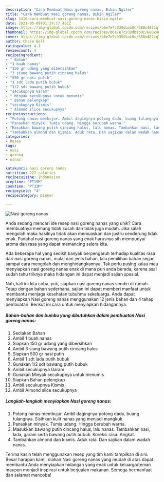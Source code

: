 ```yaml
---
description: "Cara Membuat Nasi goreng nanas, Bikin Ngiler"
title: "Cara Membuat Nasi goreng nanas, Bikin Ngiler"
slug: 1410-cara-membuat-nasi-goreng-nanas-bikin-ngiler
date: 2021-05-09T01:39:17.461Z
image: https://img-global.cpcdn.com/recipes/b6e7e7c939dbab0c/680x482cq70/nasi-goreng-nanas-foto-resep-utama.jpg
thumbnail: https://img-global.cpcdn.com/recipes/b6e7e7c939dbab0c/680x482cq70/nasi-goreng-nanas-foto-resep-utama.jpg
cover: https://img-global.cpcdn.com/recipes/b6e7e7c939dbab0c/680x482cq70/nasi-goreng-nanas-foto-resep-utama.jpg
author: Chase Bell
ratingvalue: 4.1
reviewcount: 4
recipeingredient:
- " Bahan"
- "1 buah nanas"
- "150 gr udang yang dibersihkan"
- "3 siung bawang putih cincang halus"
- "500 gr nasi putih"
- "1 sdt lada putih bubuk"
- "1/2 sdt bawang putih bubuk"
- "secukupnya Garam"
- " Minyak secukupnya untuk menumis"
- " Bahan pelengkap"
- "secukupnya Kismis"
- " Almond slice secukupnya"
recipeinstructions:
- "Potong nanas membujur. Ambil dagingnya potong dadu, buang tulangnya. Sisihkan kulit nanas yang menjadi mangkuk."
- "Panaskan minyak. Tumis udang. Hingga berubah warna."
- "Masukkan bawang putih cincang halus, lalu nanas. Tambahkan nasi, lada, garam serta bawang putih bubuk. Koreksi rasa. Angkat."
- "Tambahkan almond dan kismis. Aduk rata. Dan sajikan dalam wadah nanas."
categories:
- Resep
tags:
- nasi
- goreng
- nanas

katakunci: nasi goreng nanas 
nutrition: 227 calories
recipecuisine: Indonesian
preptime: "PT19M"
cooktime: "PT33M"
recipeyield: "4"
recipecategory: Dinner

---
```



![Nasi goreng nanas](https://img-global.cpcdn.com/recipes/b6e7e7c939dbab0c/680x482cq70/nasi-goreng-nanas-foto-resep-utama.jpg)

Anda sedang mencari ide resep nasi goreng nanas yang unik? Cara membuatnya memang tidak susah dan tidak juga mudah. Jika salah mengolah maka hasilnya tidak akan memuaskan dan justru cenderung tidak enak. Padahal nasi goreng nanas yang enak harusnya sih mempunyai aroma dan rasa yang dapat memancing selera kita.

Ada beberapa hal yang sedikit banyak berpengaruh terhadap kualitas rasa dari nasi goreng nanas, mulai dari jenis bahan, lalu pemilihan bahan segar, sampai cara mengolah dan menghidangkannya. Tak perlu pusing kalau mau menyiapkan nasi goreng nanas enak di mana pun anda berada, karena asal sudah tahu triknya maka hidangan ini dapat menjadi sajian spesial.




Nah, kali ini kita coba, yuk, siapkan nasi goreng nanas sendiri di rumah. Tetap dengan bahan sederhana, sajian ini dapat memberi manfaat untuk membantu menjaga kesehatan tubuhmu sekeluarga. Anda dapat menyiapkan Nasi goreng nanas menggunakan 12 jenis bahan dan 4 tahap pembuatan. Berikut ini cara untuk menyiapkan hidangannya.

<!--inarticleads1-->

##### Bahan-bahan dan bumbu yang dibutuhkan dalam pembuatan Nasi goreng nanas:

1. Sediakan  Bahan
1. Ambil 1 buah nanas
1. Siapkan 150 gr udang yang dibersihkan
1. Ambil 3 siung bawang putih cincang halus
1. Siapkan 500 gr nasi putih
1. Ambil 1 sdt lada putih bubuk
1. Gunakan 1/2 sdt bawang putih bubuk
1. Ambil secukupnya Garam
1. Gunakan  Minyak secukupnya untuk menumis
1. Siapkan  Bahan pelengkap
1. Ambil secukupnya Kismis
1. Ambil  Almond slice secukupnya




<!--inarticleads2-->

##### Langkah-langkah menyiapkan Nasi goreng nanas:

1. Potong nanas membujur. Ambil dagingnya potong dadu, buang tulangnya. Sisihkan kulit nanas yang menjadi mangkuk.
1. Panaskan minyak. Tumis udang. Hingga berubah warna.
1. Masukkan bawang putih cincang halus, lalu nanas. Tambahkan nasi, lada, garam serta bawang putih bubuk. Koreksi rasa. Angkat.
1. Tambahkan almond dan kismis. Aduk rata. Dan sajikan dalam wadah nanas.




Terima kasih telah menggunakan resep yang tim kami tampilkan di sini. Besar harapan kami, olahan Nasi goreng nanas yang mudah di atas dapat membantu Anda menyiapkan hidangan yang enak untuk keluarga/teman maupun menjadi inspirasi untuk berjualan makanan. Semoga bermanfaat dan selamat mencoba!
